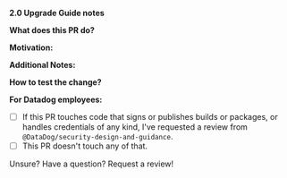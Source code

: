 <!--
Check out the
https://github.com/DataDog/dd-trace-rb/blob/master/docs/DevelopmentGuide.md
for guidance on how to set up your development environment,
run the test suite, write new integrations, and more.
-->

**2.0 Upgrade Guide notes**
<!--
(If this PR is for 1.x, please delete this section)
A description that will into the https://github.com/DataDog/dd-trace-rb/blob/master/docs/UpgradeGuide.md for this change.
We already know what the PR does (from the PR title),
but users should know either:
* A migration path for this change. In other words, how to they continue using their application without behavior changes
in 2.0 (e.g. environment variable 'X' renamed to 'Y').
* That there's no alternative; we completely dropped support for this feature.
-->

**What does this PR do?**
<!-- A brief description of the change being made with this pull request. -->

**Motivation:**
<!-- What inspired you to submit this pull request? -->

**Additional Notes:**
<!-- Anything else we should know when reviewing? -->

**How to test the change?**
<!--
Describe here how the change can be validated.
You are strongly encouraged to provide automated tests for this PR (unit or integration).
If this change cannot be feasibly tested, please explain why,
unless the change does not modify code (e.g. only modifies docs, comments).
-->

**For Datadog employees:**
- [ ] If this PR touches code that signs or publishes builds or packages, or handles
credentials of any kind, I've requested a review from `@DataDog/security-design-and-guidance`.
- [ ] This PR doesn't touch any of that.

Unsure? Have a question? Request a review!
